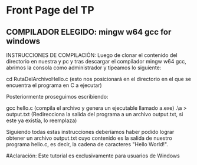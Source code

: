 # Front Page del TP

## COMPILADOR ELEGIDO: mingw w64 gcc for windows

INSTRUCCIONES DE COMPILACIÓN: Luego de clonar el contenido del directorio en nuestra y pc y tras descargar el compilador mingw w64 gcc, abrimos la consola como administrador y tipeamos lo siguiente:

cd RutaDelArchivoHello.c (esto nos posicionará en el directorio en el que se encuentra el programa en C a ejecutar)

Posteriormente proseguimos escribiendo:

gcc hello.c (compila el archivo y genera un ejecutable llamado a.exe)
.\a > output.txt (Redirecciona la salida del programa a un archivo output.txt, si este ya existía, lo reemplaza)

Siguiendo todas estas instrucciones deberíamos haber podido lograr obtener un archivo output.txt cuyo contenido es la salida de nuestro programa hello.c, es decir, la cadena de caracteres "Hello World!".

#Aclaración: Este tutorial es exclusivamente para usuarios de Windows


